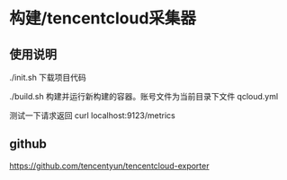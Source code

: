 # 构建/tencentcloud采集器
## 使用说明

./init.sh 下载项目代码

./build.sh 构建并运行新构建的容器。账号文件为当前目录下文件 qcloud.yml

测试一下请求返回 curl localhost:9123/metrics

## github

https://github.com/tencentyun/tencentcloud-exporter
